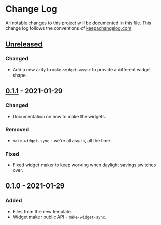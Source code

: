 # Change Log
All notable changes to this project will be documented in this file. This change log follows the conventions of [keepachangelog.com](http://keepachangelog.com/).

## [Unreleased]
### Changed
- Add a new arity to `make-widget-async` to provide a different widget shape.

## [0.1.1] - 2021-01-29
### Changed
- Documentation on how to make the widgets.

### Removed
- `make-widget-sync` - we're all async, all the time.

### Fixed
- Fixed widget maker to keep working when daylight savings switches over.

## 0.1.0 - 2021-01-29
### Added
- Files from the new template.
- Widget maker public API - `make-widget-sync`.

[Unreleased]: https://github.com/your-name/docbot/compare/0.1.1...HEAD
[0.1.1]: https://github.com/your-name/docbot/compare/0.1.0...0.1.1
